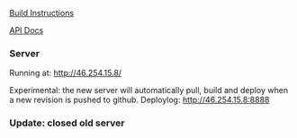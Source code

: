 [Build Instructions](https://github.com/DT142G-Project-2015/web-app/wiki/Build-Instructions)

[API Docs](https://github.com/DT142G-Project-2015/web-app/wiki/API-Documentation)

### Server
Running at: http://46.254.15.8/

Experimental: the new server will automatically pull, build and deploy when a new revision is pushed to github. Deploylog: http://46.254.15.8:8888


### Update: closed old server


